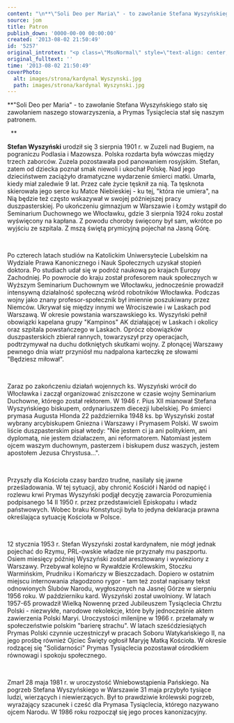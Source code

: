 ```yaml
---
content: "\n**\"Soli Deo per Maria\" - to zawołanie Stefana Wyszyńskiego stało się zawołaniem naszego stowarzyszenia, a Prymas Tysiąclecia stał się naszym patronem.\n \n\_\n![images/strona/kardynal Wyszynski.jpg](images/strona/kardynal Wyszynski.jpg)**\n\r\n\n**Stefan Wyszyński** urodził się 3 sierpnia 1901 r. w Zuzeli nad Bugiem, na pograniczu Podlasia i Mazowsza. Polska rozdarta była wówczas między trzech zaborców. Zuzela pozostawała pod panowaniem rosyjskim. Stefan, zatem od dziecka poznał smak niewoli i ukochał Polskę. Nad jego dzieciństwem zaciążyło dramatyczne wydarzenie śmierci matki. Umarła, kiedy miał zaledwie 9 lat. Przez całe życie tęsknił za nią. Ta tęsknota skierowała jego serce ku Matce Niebieskiej - ku tej, \"która nie umiera\", na Nią będzie też często wskazywał w swojej późniejszej pracy duszpasterskiej. Po ukończeniu gimnazjum w Warszawie i Łomży wstąpił do Seminarium Duchownego we Włocławku, gdzie 3 sierpnia 1924 roku został wyświęcony na kapłana. Z powodu choroby święcony był sam, wkrótce po wyjściu ze szpitala. Z mszą świętą prymicyjną pojechał na Jasną Górę.\n\r\n\n\_\n\r\n\nPo czterech latach studiów na Katolickim Uniwersytecie Lubelskim na Wydziale Prawa Kanonicznego i Nauk Społecznych uzyskał stopień doktora. Po studiach udał się w podróż naukową po krajach Europy Zachodniej. Po powrocie do kraju został profesorem nauk społecznych w Wyższym Seminarium Duchownym we Włocławku, jednocześnie prowadził intensywną działalność społeczną wśród robotników Włocławka. Podczas wojny jako znany profesor-społecznik był imiennie poszukiwany przez Niemców. Ukrywał się między innymi we Wrociszewie i w Laskach pod Warszawą. W okresie powstania warszawskiego ks. Wyszyński pełnił obowiązki kapelana grupy \"Kampinos\" AK działającej w Laskach i okolicy oraz szpitala powstańczego w Laskach. Oprócz obowiązków duszpasterskich zbierał rannych, towarzyszył przy operacjach, podtrzymywał na duchu dotkniętych skutkami wojny. Z płonącej Warszawy pewnego dnia wiatr przyniósł mu nadpalona karteczkę ze słowami \"Będziesz miłował\".\n\r\n\n\_\n\r\n\nZaraz po zakończeniu działań wojennych ks. Wyszyński wrócił do Włocławka i zaczął organizować zniszczone w czasie wojny Seminarium Duchowne, którego został rektorem. W 1946 r. Pius XII mianował Stefana Wyszyńskiego biskupem, ordynariuszem diecezji lubelskiej. Po śmierci prymasa Augusta Hlonda 22 października 1948 ks. bp Wyszyński został wybrany arcybiskupem Gniezna i Warszawy i Prymasem Polski. W swoim liście duszpasterskim pisał wtedy: \"Nie jestem ci ja ani politykiem, ani dyplomatą, nie jestem działaczem, ani reformatorem. Natomiast jestem ojcem waszym duchownym, pasterzem i biskupem dusz waszych, jestem apostołem Jezusa Chrystusa...\".\n\r\n\n\_\n\r\n\nPrzyszły dla Kościoła czasy bardzo trudne, nasilały się jawne prześladowania. W tej sytuacji, aby chronić Kościół i Naród od napięć i rozlewu krwi Prymas Wyszyński podjął decyzję zawarcia Porozumienia podpisanego 14 II 1950 r. przez przedstawicieli Episkopatu i władz państwowych. Wobec braku Konstytucji była to jedyna deklaracja prawna określająca sytuację Kościoła w Polsce.\n\r\n\n\_\n\r\n\n12 stycznia 1953 r. Stefan Wyszyński został kardynałem, nie mógł jednak pojechać do Rzymu, PRL-owskie władze nie przyznały mu paszportu. Osiem miesięcy później Wyszyński został aresztowany i wywieziony z Warszawy. Przebywał kolejno w Rywałdzie Królewskim, Stoczku Warmińskim, Prudniku i Komańczy w Bieszczadach. Dopiero w ostatnim miejscu internowania złagodzono rygor - tam też został napisany tekst odnowionych Ślubów Narodu, wygłoszonych na Jasnej Górze w sierpniu 1956 roku. W październiku kard. Wyszyński został uwolniony. W latach 1957-65 prowadził Wielką Nowennę przed Jubileuszem Tysiąclecia Chrztu Polski - niezwykłe, narodowe rekolekcje, które były jednocześnie aktem zawierzenia Polski Maryi. Uroczystości milenijne w 1966 r. przełamały w społeczeństwie polskim \"barierę strachu\". W latach sześćdziesiątych Prymas Polski czynnie uczestniczył w pracach Soboru Watykańskiego II, na jego prośbę również Ojciec Święty ogłosił Maryję Matką Kościoła. W okresie rodzącej się \"Solidarności\" Prymas Tysiąclecia pozostawał ośrodkiem równowagi i spokoju społecznego.\n\r\n\n\_\n\r\n\nZmarł 28 maja 1981 r. w uroczystość Wniebowstąpienia Pańskiego. Na pogrzeb Stefana Wyszyńskiego w Warszawie 31 maja przybyło tysiące ludzi, wierzących i niewierzących. Był to prawdziwie królewski pogrzeb, wyrażający szacunek i cześć dla Prymasa Tysiąclecia, którego nazywano ojcem Narodu. W 1986 roku rozpoczął się jego proces kanonizacyjny.\n"
source: jom
title: Patron
publish_down: '0000-00-00 00:00:00'
created: '2013-08-02 21:50:49'
id: '5257'
original_introtext: "<p class=\"MsoNormal\" style=\"text-align: center;\" align=\"center\"><strong style=\"mso-bidi-font-weight: normal;\">\"Soli Deo per Maria\" - to zawołanie Stefana Wyszyńskiego stało się zawołaniem naszego stowarzyszenia, a Prymas Tysiąclecia stał się naszym patronem.<br /> <br />\_<img src=\"images/strona/kardynal Wyszynski.jpg\" border=\"0\" alt=\"\" /></strong></p>\r\n<p class=\"MsoNormal\" style=\"text-align: justify;\"><strong style=\"mso-bidi-font-weight: normal;\">Stefan Wyszyński</strong> urodził się 3 sierpnia 1901 r. w Zuzeli nad Bugiem, na pograniczu Podlasia i Mazowsza. Polska rozdarta była wówczas między trzech zaborców. Zuzela pozostawała pod panowaniem rosyjskim. Stefan, zatem od dziecka poznał smak niewoli i ukochał Polskę. Nad jego dzieciństwem zaciążyło dramatyczne wydarzenie śmierci matki. Umarła, kiedy miał zaledwie 9 lat. Przez całe życie tęsknił za nią. Ta tęsknota skierowała jego serce ku Matce Niebieskiej - ku tej, \"która nie umiera\", na Nią będzie też często wskazywał w swojej późniejszej pracy duszpasterskiej. Po ukończeniu gimnazjum w Warszawie i Łomży wstąpił do Seminarium Duchownego we Włocławku, gdzie 3 sierpnia 1924 roku został wyświęcony na kapłana. Z powodu choroby święcony był sam, wkrótce po wyjściu ze szpitala. Z mszą świętą prymicyjną pojechał na Jasną Górę.</p>\r\n<p class=\"MsoNormal\">\_</p>\r\n<p class=\"MsoNormal\" style=\"text-align: justify;\">Po czterech latach studiów na Katolickim Uniwersytecie Lubelskim na Wydziale Prawa Kanonicznego i Nauk Społecznych uzyskał stopień doktora. Po studiach udał się w podróż naukową po krajach Europy Zachodniej. Po powrocie do kraju został profesorem nauk społecznych w Wyższym Seminarium Duchownym we Włocławku, jednocześnie prowadził intensywną działalność społeczną wśród robotników Włocławka. Podczas wojny jako znany profesor-społecznik był imiennie poszukiwany przez Niemców. Ukrywał się między innymi we Wrociszewie i w Laskach pod Warszawą. W okresie powstania warszawskiego ks. Wyszyński pełnił obowiązki kapelana grupy \"Kampinos\" AK działającej w Laskach i okolicy oraz szpitala powstańczego w Laskach. Oprócz obowiązków duszpasterskich zbierał rannych, towarzyszył przy operacjach, podtrzymywał na duchu dotkniętych skutkami wojny. Z płonącej Warszawy pewnego dnia wiatr przyniósł mu nadpalona karteczkę ze słowami \"Będziesz miłował\".</p>\r\n<p class=\"MsoNormal\">\_</p>\r\n<p class=\"MsoNormal\" style=\"text-align: justify;\">Zaraz po zakończeniu działań wojennych ks. Wyszyński wrócił do Włocławka i zaczął organizować zniszczone w czasie wojny Seminarium Duchowne, którego został rektorem. W 1946 r. Pius XII mianował Stefana Wyszyńskiego biskupem, ordynariuszem diecezji lubelskiej. Po śmierci prymasa Augusta Hlonda 22 października 1948 ks. bp Wyszyński został wybrany arcybiskupem Gniezna i Warszawy i Prymasem Polski. W swoim liście duszpasterskim pisał wtedy: \"Nie jestem ci ja ani politykiem, ani dyplomatą, nie jestem działaczem, ani reformatorem. Natomiast jestem ojcem waszym duchownym, pasterzem i biskupem dusz waszych, jestem apostołem Jezusa Chrystusa...\".</p>\r\n<p class=\"MsoNormal\">\_</p>\r\n<p class=\"MsoNormal\" style=\"text-align: justify;\">Przyszły dla Kościoła czasy bardzo trudne, nasilały się jawne prześladowania. W tej sytuacji, aby chronić Kościół i Naród od napięć i rozlewu krwi Prymas Wyszyński podjął decyzję zawarcia Porozumienia podpisanego 14 II 1950 r. przez przedstawicieli Episkopatu i władz państwowych. Wobec braku Konstytucji była to jedyna deklaracja prawna określająca sytuację Kościoła w Polsce.</p>\r\n<p class=\"MsoNormal\">\_</p>\r\n<p class=\"MsoNormal\" style=\"text-align: justify;\">12 stycznia 1953 r. Stefan Wyszyński został kardynałem, nie mógł jednak pojechać do Rzymu, PRL-owskie władze nie przyznały mu paszportu. Osiem miesięcy później Wyszyński został aresztowany i wywieziony z Warszawy. Przebywał kolejno w Rywałdzie Królewskim, Stoczku Warmińskim, Prudniku i Komańczy w Bieszczadach. Dopiero w ostatnim miejscu internowania złagodzono rygor - tam też został napisany tekst odnowionych Ślubów Narodu, wygłoszonych na Jasnej Górze w sierpniu 1956 roku. W październiku kard. Wyszyński został uwolniony. W latach 1957-65 prowadził Wielką Nowennę przed Jubileuszem Tysiąclecia Chrztu Polski - niezwykłe, narodowe rekolekcje, które były jednocześnie aktem zawierzenia Polski Maryi. Uroczystości milenijne w 1966 r. przełamały w społeczeństwie polskim \"barierę strachu\". W latach sześćdziesiątych Prymas Polski czynnie uczestniczył w pracach Soboru Watykańskiego II, na jego prośbę również Ojciec Święty ogłosił Maryję Matką Kościoła. W okresie rodzącej się \"Solidarności\" Prymas Tysiąclecia pozostawał ośrodkiem równowagi i spokoju społecznego.</p>\r\n<p class=\"MsoNormal\">\_</p>\r\n<p class=\"MsoNormal\" style=\"text-align: justify;\">Zmarł 28 maja 1981 r. w uroczystość Wniebowstąpienia Pańskiego. Na pogrzeb Stefana Wyszyńskiego w Warszawie 31 maja przybyło tysiące ludzi, wierzących i niewierzących. Był to prawdziwie królewski pogrzeb, wyrażający szacunek i cześć dla Prymasa Tysiąclecia, którego nazywano ojcem Narodu. W 1986 roku rozpoczął się jego proces kanonizacyjny.</p>"
original_fulltext: ''
time: '2013-08-02 21:50:49'
coverPhoto:
  alt: images/strona/kardynal Wyszynski.jpg
  path: images/strona/kardynal Wyszynski.jpg
---
```

**"Soli Deo per Maria" - to zawołanie Stefana Wyszyńskiego stało się zawołaniem naszego stowarzyszenia, a Prymas Tysiąclecia stał się naszym patronem.
 
 
**


**Stefan Wyszyński** urodził się 3 sierpnia 1901 r. w Zuzeli nad Bugiem, na pograniczu Podlasia i Mazowsza. Polska rozdarta była wówczas między trzech zaborców. Zuzela pozostawała pod panowaniem rosyjskim. Stefan, zatem od dziecka poznał smak niewoli i ukochał Polskę. Nad jego dzieciństwem zaciążyło dramatyczne wydarzenie śmierci matki. Umarła, kiedy miał zaledwie 9 lat. Przez całe życie tęsknił za nią. Ta tęsknota skierowała jego serce ku Matce Niebieskiej - ku tej, "która nie umiera", na Nią będzie też często wskazywał w swojej późniejszej pracy duszpasterskiej. Po ukończeniu gimnazjum w Warszawie i Łomży wstąpił do Seminarium Duchownego we Włocławku, gdzie 3 sierpnia 1924 roku został wyświęcony na kapłana. Z powodu choroby święcony był sam, wkrótce po wyjściu ze szpitala. Z mszą świętą prymicyjną pojechał na Jasną Górę.


 


Po czterech latach studiów na Katolickim Uniwersytecie Lubelskim na Wydziale Prawa Kanonicznego i Nauk Społecznych uzyskał stopień doktora. Po studiach udał się w podróż naukową po krajach Europy Zachodniej. Po powrocie do kraju został profesorem nauk społecznych w Wyższym Seminarium Duchownym we Włocławku, jednocześnie prowadził intensywną działalność społeczną wśród robotników Włocławka. Podczas wojny jako znany profesor-społecznik był imiennie poszukiwany przez Niemców. Ukrywał się między innymi we Wrociszewie i w Laskach pod Warszawą. W okresie powstania warszawskiego ks. Wyszyński pełnił obowiązki kapelana grupy "Kampinos" AK działającej w Laskach i okolicy oraz szpitala powstańczego w Laskach. Oprócz obowiązków duszpasterskich zbierał rannych, towarzyszył przy operacjach, podtrzymywał na duchu dotkniętych skutkami wojny. Z płonącej Warszawy pewnego dnia wiatr przyniósł mu nadpalona karteczkę ze słowami "Będziesz miłował".


 


Zaraz po zakończeniu działań wojennych ks. Wyszyński wrócił do Włocławka i zaczął organizować zniszczone w czasie wojny Seminarium Duchowne, którego został rektorem. W 1946 r. Pius XII mianował Stefana Wyszyńskiego biskupem, ordynariuszem diecezji lubelskiej. Po śmierci prymasa Augusta Hlonda 22 października 1948 ks. bp Wyszyński został wybrany arcybiskupem Gniezna i Warszawy i Prymasem Polski. W swoim liście duszpasterskim pisał wtedy: "Nie jestem ci ja ani politykiem, ani dyplomatą, nie jestem działaczem, ani reformatorem. Natomiast jestem ojcem waszym duchownym, pasterzem i biskupem dusz waszych, jestem apostołem Jezusa Chrystusa...".


 


Przyszły dla Kościoła czasy bardzo trudne, nasilały się jawne prześladowania. W tej sytuacji, aby chronić Kościół i Naród od napięć i rozlewu krwi Prymas Wyszyński podjął decyzję zawarcia Porozumienia podpisanego 14 II 1950 r. przez przedstawicieli Episkopatu i władz państwowych. Wobec braku Konstytucji była to jedyna deklaracja prawna określająca sytuację Kościoła w Polsce.


 


12 stycznia 1953 r. Stefan Wyszyński został kardynałem, nie mógł jednak pojechać do Rzymu, PRL-owskie władze nie przyznały mu paszportu. Osiem miesięcy później Wyszyński został aresztowany i wywieziony z Warszawy. Przebywał kolejno w Rywałdzie Królewskim, Stoczku Warmińskim, Prudniku i Komańczy w Bieszczadach. Dopiero w ostatnim miejscu internowania złagodzono rygor - tam też został napisany tekst odnowionych Ślubów Narodu, wygłoszonych na Jasnej Górze w sierpniu 1956 roku. W październiku kard. Wyszyński został uwolniony. W latach 1957-65 prowadził Wielką Nowennę przed Jubileuszem Tysiąclecia Chrztu Polski - niezwykłe, narodowe rekolekcje, które były jednocześnie aktem zawierzenia Polski Maryi. Uroczystości milenijne w 1966 r. przełamały w społeczeństwie polskim "barierę strachu". W latach sześćdziesiątych Prymas Polski czynnie uczestniczył w pracach Soboru Watykańskiego II, na jego prośbę również Ojciec Święty ogłosił Maryję Matką Kościoła. W okresie rodzącej się "Solidarności" Prymas Tysiąclecia pozostawał ośrodkiem równowagi i spokoju społecznego.


 


Zmarł 28 maja 1981 r. w uroczystość Wniebowstąpienia Pańskiego. Na pogrzeb Stefana Wyszyńskiego w Warszawie 31 maja przybyło tysiące ludzi, wierzących i niewierzących. Był to prawdziwie królewski pogrzeb, wyrażający szacunek i cześć dla Prymasa Tysiąclecia, którego nazywano ojcem Narodu. W 1986 roku rozpoczął się jego proces kanonizacyjny.


<!--{{json:{"created_date":"2013-08-02 21:50:49","publish_down":"0000-00-00 00:00:00","id":"5257"}}}-->
